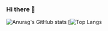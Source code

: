 ### Hi there 👋

<!--
**Jide-Muritala/Jide-Muritala** is a ✨ _special_ ✨ repository because its `README.md` (this file) appears on your GitHub profile.

Here are some ideas to get you started:

- 🔭 I’m currently working on ...
- 🌱 I’m currently learning ...
- 👯 I’m looking to collaborate on ...
- 🤔 I’m looking for help with ...
- 💬 Ask me about ...
- 📫 How to reach me: ...
- 😄 Pronouns: ...
- ⚡ Fun fact: ...
-->
![Anurag's GitHub stats](https://github-readme-stats.vercel.app/api?username=Jide-Muritala&show_icons=true&theme=transparent&count_private=true)
[![Top Langs](https://github-readme-stats.vercel.app/api/top-langs/?username=Jide-Muritala)

